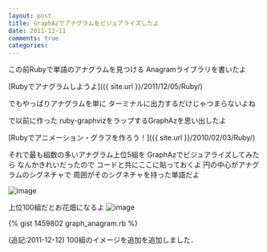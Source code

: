 ```yaml
---
layout: post
title: GraphAzでアナグラムをビジュアライズしたよ
date: 2011-12-11
comments: true
categories:
---
```



この前Rubyで単語のアナグラムを見つける
Anagramライブラリを書いたよ

[Rubyでアナグラムしようよ]({{ site.url }}/2011/12/05/Ruby/)

でもやっぱりアナグラムを単に
ターミナルに出力するだけじゃつまらないよね

で以前に作った
ruby-graphvizをラップするGraphAzを思い出したよ

[Rubyでアニメーション・グラフを作ろう！]({{ site.url }}/2010/02/03/Ruby/)

それで最も組数の多いアナグラム上位5組を
GraphAzでビジュアライズしてみたら
なんかきれいだったので
コードと共にここに貼っておくよ
円の中心がアナグラムのシグネチャで
周囲がそのシグネチャを持った単語だよ

![image](http://img.f.hatena.ne.jp/images/fotolife/k/keyesberry/20111211/20111211192807.png)


上位100組だとお花畑になるよ
![image](http://img.f.hatena.ne.jp/images/fotolife/k/keyesberry/20111212/20111212000354.png)


{% gist 1459802 graph_anagram.rb %}


(追記:2011-12-12) 100組のイメージを追加を追加しました．
